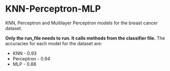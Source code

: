 # KNN-Perceptron-MLP
KNN, Perceptron and Multilayer Perceptron models for the breast cancer dataset.

**Only the run_file needs to run. It calls methods from the classifier file.**
The accuracies for each model for the dataset are:

* KNN - 0.93
* Perceptron - 0.94
* MLP - 0.88
